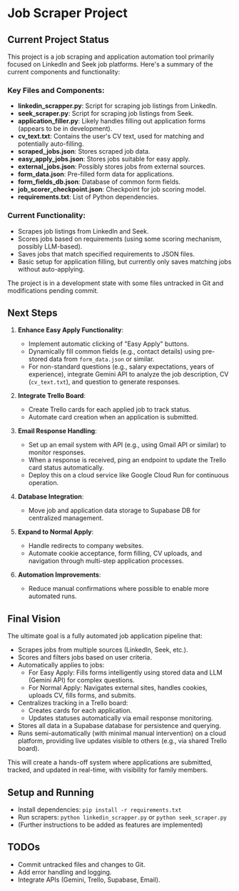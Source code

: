 # Job Scraper Project

## Current Project Status

This project is a job scraping and application automation tool primarily focused on LinkedIn and Seek job platforms. Here's a summary of the current components and functionality:

### Key Files and Components:
- **linkedin_scrapper.py**: Script for scraping job listings from LinkedIn.
- **seek_scraper.py**: Script for scraping job listings from Seek.
- **application_filler.py**: Likely handles filling out application forms (appears to be in development).
- **cv_text.txt**: Contains the user's CV text, used for matching and potentially auto-filling.
- **scraped_jobs.json**: Stores scraped job data.
- **easy_apply_jobs.json**: Stores jobs suitable for easy apply.
- **external_jobs.json**: Possibly stores jobs from external sources.
- **form_data.json**: Pre-filled form data for applications.
- **form_fields_db.json**: Database of common form fields.
- **job_scorer_checkpoint.json**: Checkpoint for job scoring model.
- **requirements.txt**: List of Python dependencies.

### Current Functionality:
- Scrapes job listings from LinkedIn and Seek.
- Scores jobs based on requirements (using some scoring mechanism, possibly LLM-based).
- Saves jobs that match specified requirements to JSON files.
- Basic setup for application filling, but currently only saves matching jobs without auto-applying.

The project is in a development state with some files untracked in Git and modifications pending commit.

## Next Steps

1. **Enhance Easy Apply Functionality**:
   - Implement automatic clicking of "Easy Apply" buttons.
   - Dynamically fill common fields (e.g., contact details) using pre-stored data from `form_data.json` or similar.
   - For non-standard questions (e.g., salary expectations, years of experience), integrate Gemini API to analyze the job description, CV (`cv_text.txt`), and question to generate responses.

2. **Integrate Trello Board**:
   - Create Trello cards for each applied job to track status.
   - Automate card creation when an application is submitted.

3. **Email Response Handling**:
   - Set up an email system with API (e.g., using Gmail API or similar) to monitor responses.
   - When a response is received, ping an endpoint to update the Trello card status automatically.
   - Deploy this on a cloud service like Google Cloud Run for continuous operation.

4. **Database Integration**:
   - Move job and application data storage to Supabase DB for centralized management.

5. **Expand to Normal Apply**:
   - Handle redirects to company websites.
   - Automate cookie acceptance, form filling, CV uploads, and navigation through multi-step application processes.

6. **Automation Improvements**:
   - Reduce manual confirmations where possible to enable more automated runs.

## Final Vision

The ultimate goal is a fully automated job application pipeline that:
- Scrapes jobs from multiple sources (LinkedIn, Seek, etc.).
- Scores and filters jobs based on user criteria.
- Automatically applies to jobs:
  - For Easy Apply: Fills forms intelligently using stored data and LLM (Gemini API) for complex questions.
  - For Normal Apply: Navigates external sites, handles cookies, uploads CV, fills forms, and submits.
- Centralizes tracking in a Trello board:
  - Creates cards for each application.
  - Updates statuses automatically via email response monitoring.
- Stores all data in a Supabase database for persistence and querying.
- Runs semi-automatically (with minimal manual intervention) on a cloud platform, providing live updates visible to others (e.g., via shared Trello board).

This will create a hands-off system where applications are submitted, tracked, and updated in real-time, with visibility for family members.

## Setup and Running
- Install dependencies: `pip install -r requirements.txt`
- Run scrapers: `python linkedin_scrapper.py` or `python seek_scraper.py`
- (Further instructions to be added as features are implemented)

## TODOs
- Commit untracked files and changes to Git.
- Add error handling and logging.
- Integrate APIs (Gemini, Trello, Supabase, Email). 